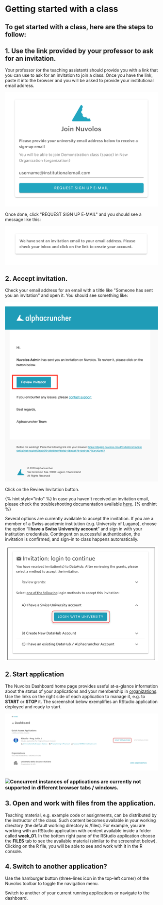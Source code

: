 # Getting started with a class

## **To get started with a class, here are the steps to follow:**

## 1. Use the link provided by your professor to ask for an invitation.

Your professor \(or the teaching assistant\) should provide you with a link that you can use to ask for an invitation to join a class. Once you have the link, paste it into the browser and you will be asked to provide your institutional email address.

![](../../.gitbook/assets/screen-shot-2020-03-25-at-12.40.17-pm.png)

Once done, click "REQUEST SIGN UP E-MAIL" and you should see a message like this:

![](../../.gitbook/assets/screen-shot-2020-03-25-at-12.40.42-pm.png)

## 2. **Accept invitation.**

Check your email address for an email with a tiltle like "Someone has sent you an invitation" and open it. You should see something like:

![](../../.gitbook/assets/screen-shot-2020-03-25-at-12.23.01-pm-2.png)

Click on the Review Invitation button.

{% hint style="info" %}
In case you haven't received an invitation email, please check the troubleshooting documentation available [here](../../troubleshooting/login-issues/i-havent-received-an-invitation-email.md).
{% endhint %}

Several options are currently available to accept the invitation. If you are a member of a Swiss academic institution \(e.g. University of Lugano\), choose the option “**I have a Swiss University account**” and sign in with your institution credentials. Contingent on successful authentication, the invitation is confirmed, and sign-in to class happens automatically.  

![](../../.gitbook/assets/screen-shot-2019-09-20-at-3.54.27-pm-2.png)

## 2. Start application

The Nuvolos Dashboard home page provides useful at-a-glance information about the status of your applications and your membership in [organizations](http:///@alphacruncher-1/s/datahub/~/drafts/-LpMzyPUrAQ03FcWCTT_/primary/data-organization/organizations). Use the links on the right side of each application to manage it, e.g. to  **START** or **STOP** it. The screenshot below exemplifies an RStudio application deployed and ready to start.

![](../../.gitbook/assets/screen-shot-2019-09-20-at-4.11.31-pm-2.png)

### ![](https://firebasestorage.googleapis.com/v0/b/gitbook-28427.appspot.com/o/assets%2F-LihBjXi93rsUENhHsab%2F-Lp3NGFCrRoUpqQTtdaw%2F-Lp3OSAbBBFjJ-9cs0Dz%2FInfo_Simple.svg.png?alt=media&token=b86c3ad7-3529-462f-b35e-3f150fc95b01)Concurrent instances of applications are currently not supported in different browser tabs / windows.

## ​3. Open and work with files from the application.

Teaching material, e.g. example code or assignments, can be distributed by the instructor of the class. Such content becomes available in your working directory \(the default working directory is /files\). For example, you are working with an RStudio application with content available inside a folder called **week\_01**. In the bottom right pane of the RStudio application choose the **FILES** tab to see the available material \(similar to the screenshot below\). Clicking on the R file, you will be able to see and work with it in the R console.

## 4. Switch to another application?

Use the hamburger button \(three-lines icon in the top-left corner\) of the Nuvolos toolbar to toggle the navigation menu.

Switch to another of your current running applications or navigate to the dashboard.







